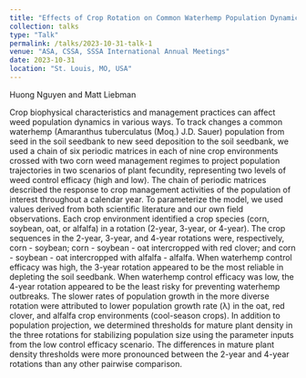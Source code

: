 ```yaml
---
title: "Effects of Crop Rotation on Common Waterhemp Population Dynamics: A Periodic Matrix Model Example"
collection: talks
type: "Talk"
permalink: /talks/2023-10-31-talk-1
venue: "ASA, CSSA, SSSA International Annual Meetings"
date: 2023-10-31
location: "St. Louis, MO, USA"
---
```

Huong Nguyen and Matt Liebman

Crop biophysical characteristics and management practices can affect weed population dynamics in various ways. To track changes a common waterhemp (Amaranthus tuberculatus (Moq.) J.D. Sauer) population from seed in the soil seedbank to new seed deposition to the soil seedbank, we used a chain of six periodic matrices in each of nine crop environments crossed with two corn weed management regimes to project population trajectories in two scenarios of plant fecundity, representing two levels of weed control efficacy (high and low). The chain of periodic matrices described the response to crop management activities of the population of interest throughout a calendar year. To parameterize the model, we used values derived from both scientific literature and our own field observations. Each crop environment identified a crop species (corn, soybean, oat, or alfalfa) in a rotation (2-year, 3-year, or 4-year). The crop sequences in the 2-year, 3-year, and 4-year rotations were, respectively, corn - soybean; corn - soybean - oat intercropped with red clover; and corn - soybean - oat intercropped with alfalfa - alfalfa. When waterhemp control efficacy was high, the 3-year rotation appeared to be the most reliable in depleting the soil seedbank. When waterhemp control efficacy was low, the 4-year rotation appeared to be the least risky for preventing waterhemp outbreaks. The slower rates of population growth in the more diverse rotation were attributed to lower population growth rate (λ) in the oat, red clover, and alfalfa crop environments (cool-season crops). In addition to population projection, we determined thresholds for mature plant density in the three rotations for stabilizing population size using the parameter inputs from the low control efficacy scenario. The differences in mature plant density thresholds were more pronounced between the 2-year and 4-year rotations than any other pairwise comparison.
